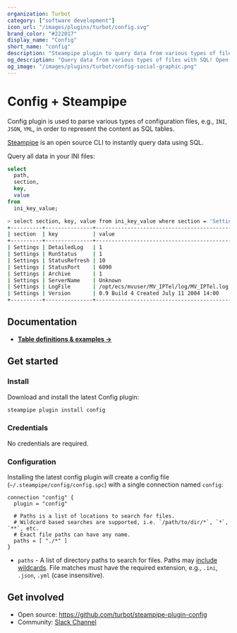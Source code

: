 ```yaml
---
organization: Turbot
category: ["software development"]
icon_url: "/images/plugins/turbot/config.svg"
brand_color: "#222017"
display_name: "Config"
short_name: "config"
description: "Steampipe plugin to query data from various types of files, e.g. `.ini`, `.yml`, `.json`."
og_description: "Query data from various types of files with SQL! Open source CLI. No DB required."
og_image: "/images/plugins/turbot/config-social-graphic.png"
---
```


# Config + Steampipe

Config plugin is used to parse various types of configuration files, e.g., `INI`, `JSON`, `YML`, in order to represent the content as SQL tables.

[Steampipe](https://steampipe.io) is an open source CLI to instantly query data using SQL.

Query all data in your INI files:

```sql
select
  path,
  section,
  key,
  value
from
  ini_key_value;
```

```sh
> select section, key, value from ini_key_value where section = 'Settings';
+----------+---------------+-------------------------------------------+
| section  | key           | value                                     |
+----------+---------------+-------------------------------------------+
| Settings | DetailedLog   | 1                                         |
| Settings | RunStatus     | 1                                         |
| Settings | StatusRefresh | 10                                        |
| Settings | StatusPort    | 6090                                      |
| Settings | Archive       | 1                                         |
| Settings | ServerName    | Unknown                                   |
| Settings | LogFile       | /opt/ecs/mvuser/MV_IPTel/log/MV_IPTel.log |
| Settings | Version       | 0.9 Build 4 Created July 11 2004 14:00    |
+----------+---------------+-------------------------------------------+
```

## Documentation

- **[Table definitions & examples →](/plugins/turbot/config/tables)**

## Get started

### Install

Download and install the latest Config plugin:

```bash
steampipe plugin install config
```

### Credentials

No credentials are required.

### Configuration

Installing the latest config plugin will create a config file (`~/.steampipe/config/config.spc`) with a single connection named `config`:

```hcl
connection "config" {
  plugin = "config"
  
  # Paths is a list of locations to search for files.
  # Wildcard based searches are supported, i.e. `/path/to/dir/*`, `*`, `**`, etc.
  # Exact file paths can have any name.
  paths = [ "./*" ]
}
```

- `paths` - A list of directory paths to search for files. Paths may [include wildcards](https://pkg.go.dev/path/filepath#Match). File matches must have the required extension, e.g., `.ini`, `.json`, `.yml` (case insensitive).

## Get involved

- Open source: https://github.com/turbot/steampipe-plugin-config
- Community: [Slack Channel](https://steampipe.io/community/join)
